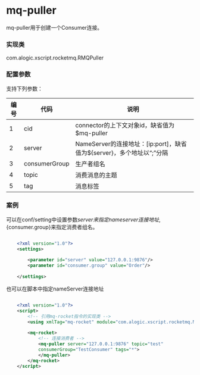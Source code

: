 mq-puller
============

mq-puller用于创建一个Consumer连接。

### 实现类

com.alogic.xscript.rocketmq.RMQPuller

### 配置参数

支持下列参数：

| 编号 | 代码 | 说明 |
| ---- | ---- | ---- |
| 1 | cid | connector的上下文对象id，缺省值为$mq-puller |
| 2 | server | NameServer的连接地址：[ip:port]，缺省值为${server}，多个地址以“;”分隔 |
| 3 | consumerGroup | 生产者组名 |
| 4 | topic | 消费消息的主题 |
| 5 | tag | 消息标签 |


### 案例
可以在conf/setting中设置参数${server}来指定nameserver连接地址,${consumer.group}来指定消费者组名。
```xml

	<?xml version="1.0"?>
	<settings>
	
		<parameter id="server" value="127.0.0.1:9876"/>
		<parameter id="consumer.group" value="Order"/>
		
	</settings>

```

也可以在脚本中指定nameServer连接地址

```xml

	<?xml version="1.0"?>
	<script>
		<!-- 引用mq-rocket指令的实现类 -->
		<using xmlTag="mq-rocket" module="com.alogic.xscript.rocketmq.MQRocket" />
	
		<mq-rocket>
			<!-- 连接消费者 -->
			<mq-puller server="127.0.0.1:9876" topic="test"
			consumerGroup="TestConsumer" tags="*">
			</mq-puller>
		</mq-rocket>
	</script>
	
```